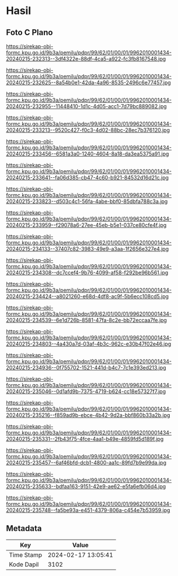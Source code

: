 # Hasil

## Foto C Plano

https://sirekap-obj-formc.kpu.go.id/9b3a/pemilu/pdpr/99/62/01/00/01/9962010001434-20240215-232313--3df4322e-88df-4ca5-a922-fc3fb8167548.jpg

https://sirekap-obj-formc.kpu.go.id/9b3a/pemilu/pdpr/99/62/01/00/01/9962010001434-20240215-232625--8a54b0e1-42da-4a96-8535-2496c6e77457.jpg

https://sirekap-obj-formc.kpu.go.id/9b3a/pemilu/pdpr/99/62/01/00/01/9962010001434-20240215-232955--11448410-1d1c-4d05-acc1-7d79bc889082.jpg

https://sirekap-obj-formc.kpu.go.id/9b3a/pemilu/pdpr/99/62/01/00/01/9962010001434-20240215-233213--9520c427-f0c3-4d02-88bc-28ec7b376120.jpg

https://sirekap-obj-formc.kpu.go.id/9b3a/pemilu/pdpr/99/62/01/00/01/9962010001434-20240215-233456--6581a3a0-1240-4604-8a18-da3ea5375a91.jpg

https://sirekap-obj-formc.kpu.go.id/9b3a/pemilu/pdpr/99/62/01/00/01/9962010001434-20240215-233641--fa06d385-cb47-4c60-b921-84532d16d21c.jpg

https://sirekap-obj-formc.kpu.go.id/9b3a/pemilu/pdpr/99/62/01/00/01/9962010001434-20240215-233823--d503c4c1-56fa-4abe-bbf0-85dbfa788c3a.jpg

https://sirekap-obj-formc.kpu.go.id/9b3a/pemilu/pdpr/99/62/01/00/01/9962010001434-20240215-233959--f29078a6-27ee-45eb-b5e1-037ce80cfe4f.jpg

https://sirekap-obj-formc.kpu.go.id/9b3a/pemilu/pdpr/99/62/01/00/01/9962010001434-20240215-234133--37407c82-3983-49e9-a3aa-1f2656e327e4.jpg

https://sirekap-obj-formc.kpu.go.id/9b3a/pemilu/pdpr/99/62/01/00/01/9962010001434-20240215-234308--dc7ccef4-9b76-4099-af58-f292be96b561.jpg

https://sirekap-obj-formc.kpu.go.id/9b3a/pemilu/pdpr/99/62/01/00/01/9962010001434-20240215-234424--a8021260-e68d-4df8-ac9f-5b6ecc108cd5.jpg

https://sirekap-obj-formc.kpu.go.id/9b3a/pemilu/pdpr/99/62/01/00/01/9962010001434-20240215-234539--6e1d726b-8581-47fa-8c2e-bb72eccaa7fe.jpg

https://sirekap-obj-formc.kpu.go.id/9b3a/pemilu/pdpr/99/62/01/00/01/9962010001434-20240215-234803--4a430a7d-03af-4b3c-962c-e30b47f02e46.jpg

https://sirekap-obj-formc.kpu.go.id/9b3a/pemilu/pdpr/99/62/01/00/01/9962010001434-20240215-234936--0f755702-1521-441d-b4c7-7c1e393ed213.jpg

https://sirekap-obj-formc.kpu.go.id/9b3a/pemilu/pdpr/99/62/01/00/01/9962010001434-20240215-235046--0d1afd9b-7375-4719-b624-cc18e57327f7.jpg

https://sirekap-obj-formc.kpu.go.id/9b3a/pemilu/pdpr/99/62/01/00/01/9962010001434-20240215-235216--f859ad9b-ebce-4b42-9d2a-bbf860b33a2b.jpg

https://sirekap-obj-formc.kpu.go.id/9b3a/pemilu/pdpr/99/62/01/00/01/9962010001434-20240215-235331--2fb43f75-4fce-4aa1-b49e-4859fd5d189f.jpg

https://sirekap-obj-formc.kpu.go.id/9b3a/pemilu/pdpr/99/62/01/00/01/9962010001434-20240215-235457--6af46bfd-dcb1-4800-aa1c-89fd7b9e99da.jpg

https://sirekap-obj-formc.kpu.go.id/9b3a/pemilu/pdpr/99/62/01/00/01/9962010001434-20240215-235633--bdfaa163-9151-42e9-ae62-e5fa6efb06d4.jpg

https://sirekap-obj-formc.kpu.go.id/9b3a/pemilu/pdpr/99/62/01/00/01/9962010001434-20240215-235748--fa5be93a-e451-4379-806a-c454e7b53959.jpg


## Metadata

| Key        | Value               |
| ---------- | ------------------- |
| Time Stamp | 2024-02-17 13:05:41 |
| Kode Dapil | 3102                |



